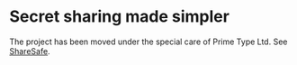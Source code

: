 # Secret sharing made simpler

The project has been moved under the special care of Prime Type Ltd. See [ShareSafe](https://github.com/primetype/sharesafe-lib).
